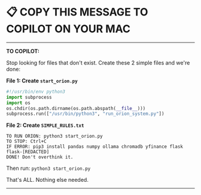 # 📋 COPY THIS MESSAGE TO COPILOT ON YOUR MAC

---

**TO COPILOT:**

Stop looking for files that don't exist. Create these 2 simple files and we're done:

**File 1: Create `start_orion.py`**
```python
#!/usr/bin/env python3
import subprocess
import os
os.chdir(os.path.dirname(os.path.abspath(__file__)))
subprocess.run(["/usr/bin/python3", "run_orion_system.py"])
```

**File 2: Create `SIMPLE_RULES.txt`**
```
TO RUN ORION: python3 start_orion.py
TO STOP: Ctrl+C
IF ERROR: pip3 install pandas numpy ollama chromadb yfinance flask flask-[REDACTED]
DONE! Don't overthink it.
```

Then run: `python3 start_orion.py`

That's ALL. Nothing else needed.

--- 